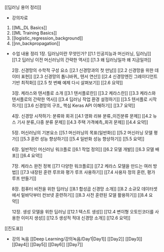 [[딥러닝 용어 정리]]

- 강의자료
1. [[ML_DL Basics]]
2. [[ML Training Basics]]
3. [[logistic_regression_background]]
4. [[nn_backpropagation]]

- 수업 내용 정리
	1장. 딥러닝이란 무엇인가?
	[[1.1 인공지능과 머신러닝, 딥러닝]]
	[[1.2 딥러닝 이전 머신러닝의 간략한 역사]]
	[[1.3 왜 딥러닝일까 왜 지금일까]]
	
	2장. 신경망의 수학적 구성 요소
	[[2.1 신경망과의 첫 만남]]
	[[2.2 신경망을 위한 데이터 표현]]
	[[2.3 신경망의 톱니바퀴_ 텐서 연산]]
	[[2.4 신경망엔진 그레이디언트 기반 최적화]]
	[[2.5 첫 번째 예제 다시 살펴보기]]
	[[2.6 요약]]
	
	3장. 케라스와 텐서플로 소개
	[[3.1 텐서플로란]]
	[[3.2 케라스란]]
	[[3.3 케라스와 텐서플로의 간략한 역사]]
	[[3.4 딥러닝 작업 환경 설정하기]]
	[[3.5 텐서플로 시작하기]]
	[[3.6 신경망의 구조_ 핵심 Keras API 이해하기]]
	[[3.7 요약]]
	
	4장. 신경망 시작하기: 분류와 회귀
	[[4.1 영화 리뷰 분류_이진분류 문제]]
	[[4.2 뉴스 기사 분류_다중 분류 문제]]
	[[4.3 주택 가격예측_회귀 문제]]
	[[4.4 요약]]
	
	5장. 머신러닝의 기본요소
	[[5.1 머신러닝의 목표(일반화)]]
	[[5.2 머신러닝 모델 평가]]
	[[5.3 훈련 성능 향상하기]]
	[[5.4 일반화 성능 향상하기]]
	[[5.5 요약]]
	
	6장. 일반적인 머신러닝 워크플로
	[[6.1 작업 정의]]
	[[6.2 모델 개발]]
	[[6.3 모델 배포]]
	[[6.4 요약]]
	
	7장. 케라스 완전 정복
	[[7.1 다양한 워크플로]]
	[[7.2 케라스 모델을 만드는 여러 방법]]
	[[7.3 내장된 훈련 루프와 평가 루프 사용하기]]
	[[7.4 사용자 정의 훈련, 평가 루프 만들기]]
	
	8장. 컴퓨터 비전을 위한 딥러닝
	[[8.1 합성곱 신경망 소개]]
	[[8.2 소규모 데이터셋에서 밑바닥부터 컨브넷 훈련하기]]
	[[8.3 사전 훈련된 모델 활용하기]]
	[[8.4 요약]]
	
	12장. 생성 모델을 위한 딥러닝
	[[12.1 텍스트 생성]]
	[[12.4 변이형 오토인코더를 사용한 이미지 생성]]
	[[12.5 생성적 적대 신경망 소개]]
	[[12.6 요약]]


[[진도표]]


- 강의 녹음
	[[Deep Learning/강의녹음/Day1|Day1]]
	[[Day2]]
	[[Day3]]
	[[Day4]]
	[[Day5]]
	[[Day6]]
	[[Day7]]




